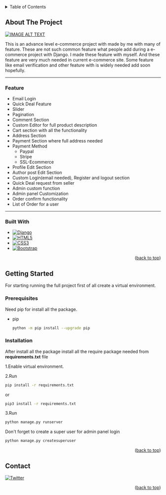 
<details>
  <summary>Table of Contents</summary>
  <ol>
    <li>
      <a href="#about-the-project">About The Project</a>
      <ul>
        <li><a href="#built-with">Built With</a></li>
        <li><a href="#feature">Feature</a></li>
      </ul>
    </li>
    <li>
      <a href="#getting-started">Getting Started</a>
      <ul>
        <li><a href="#prerequisites">Prerequisites</a></li>
        <li><a href="#installation">Installation</a></li>
      </ul>
    </li>
    <li><a href="#contact">Contact</a></li>

  </ol>
</details>




## About The Project
[![IMAGE ALT TEXT](https://user-images.githubusercontent.com/87448421/194109386-e168d24f-a4a1-4ee2-b465-142e916a0a88.jpg)](https://www.youtube.com/watch?v=a03Wp_enDtQ&t=7s "Video Title")


This is an advance level e-commerce project with made by me with many of feature.
These are not such common feature what people add during a e-commerce project with Django.
I made these feature with myself. And these feature are very much needed in current e-commerce site.
Some feature like email verification and other feature with is widely needed add soon hopefully.



***
### Feature

* Email Login
* Quick Deal Feature
* Slider
* Pagination
* Comment Section
* Custom Editor for full product description
* Cart section with all the functionality
* Address Section
* Payment Section where full address needed
* Payment Method
  * Paypal
  * Stripe
  * SSL-Ecommerce
* Profile Edit Section
* Author post Edit Section
* Custom Login(email needed), Register and logout section
* Quick Deal request from seller
* Admin custom function
* Admin panel Customization
* Order confirm functionality
* List of Order for a user 

***
### Built With



* [![Django][djangoproject.com]][django-url]
* [![HTML5][html.com]][html-url]
* [![CSS3][css]][css-url]
* [![Bootstrap][Bootstrap.com]][Bootstrap-url]


<p align="right">(<a href="#readme-top">back to top</a>)</p>



<!-- GETTING STARTED -->
## Getting Started

For starting running the full project first of all create a virtual environment.

### Prerequisites

Need pip for install all the package.
* pip
  ```sh
  python -m pip install --upgrade pip
  ```

### Installation

After install all the package install all the require package needed from **requirements.txt** file

1.Enable virtual environment.

2.Run
   ```sh
   pip install -r requirements.txt
   ```
   or
   ```sh
   pip3 install -r requirements.txt
   ```

3.Run
  ```sh
python manage.py runserver
   ```


Don't forget to create a super user for admin panel login
```sh
python manage.py createsuperuser
```


<p align="right">(<a href="#readme-top">back to top</a>)</p>








<!-- CONTACT -->
## Contact

[![Twitter][twitter.com]][twitter-url]



<p align="right">(<a href="#readme-top">back to top</a>)</p>






<!-- MARKDOWN LINKS & IMAGES -->

[html.com]:https://img.shields.io/static/v1?style=for-the-badge&message=HTML5&color=E34F26&logo=HTML5&logoColor=FFFFFF&label=
[html-url]:https://html.com

[css]:https://img.shields.io/static/v1?style=for-the-badge&message=CSS3&color=1572B6&logo=CSS3&logoColor=FFFFFF&label=
[css-url]:https://www.w3.org/Style/CSS/Overview.en.html

[djangoproject.com]:https://img.shields.io/static/v1?style=for-the-badge&message=Django&color=092E20&logo=Django&logoColor=FFFFFF&label=
[django-url]:https://www.djangoproject.com/

[Bootstrap.com]: https://img.shields.io/badge/Bootstrap-563D7C?style=for-the-badge&logo=bootstrap&logoColor=white
[Bootstrap-url]: https://getbootstrap.com


[twitter.com]:https://img.shields.io/static/v1?style=for-the-badge&message=Twitter&color=1DA1F2&logo=Twitter&logoColor=FFFFFF&label=
[twitter-url]:https://twitter.com/asad16official
